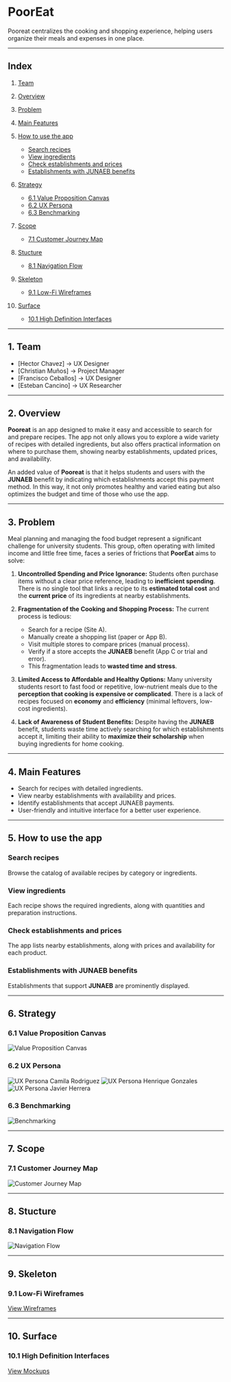 # PoorEat

Pooreat centralizes the cooking and shopping experience, helping users organize their meals and expenses in one place.

---

## Index

1. [Team](#1-team)
2. [Overview](#2-overview)
3. [Problem](#3-problem)
4. [Main Features](#4-main-features)
5. [How to use the app](#5-how-to-use-the-app)

    * [Search recipes](#search-recipes)
    * [View ingredients](#view-ingredients)
    * [Check establishments and prices](#check-establishments-and-prices)
    * [Establishments with JUNAEB benefits](#establishments-with-junaeb-benefits)
    
6. [Strategy](#6-strategy)

    * [6.1 Value Proposition Canvas](#61-value-proposition-canvas)
    * [6.2 UX Persona](#62-ux-persona)
    * [6.3 Benchmarking](#63-benchmarking)
    
7. [Scope](#7-scope)

    * [7.1 Customer Journey Map](#71-customer-journey-map)
    
8. [Stucture](#8-stucture)

    * [8.1 Navigation Flow](#81-navigation-flow)
    
9. [Skeleton](#9-skeleton)

    * [9.1 Low-Fi Wireframes](#91-low-fi-wireframes)
  
10. [Surface](#10-Surface)

    * [10.1 High Definition Interfaces](#101-High-Definition-Interfaces)

---

## 1. Team

* [Hector Chavez] -> UX Designer
* [Christian Muños] -> Project Manager
* [Francisco Ceballos] -> UX Designer
* [Esteban Cancino] -> UX Researcher

---

## 2. Overview

**Pooreat** is an app designed to make it easy and accessible to search for and prepare recipes. The app not only allows you to explore a wide variety of recipes with detailed ingredients, but also offers practical information on where to purchase them, showing nearby establishments, updated prices, and availability.

An added value of **Pooreat** is that it helps students and users with the **JUNAEB** benefit by indicating which establishments accept this payment method. In this way, it not only promotes healthy and varied eating but also optimizes the budget and time of those who use the app.

---

## 3. Problem

Meal planning and managing the food budget represent a significant challenge for university students. This group, often operating with limited income and little free time, faces a series of frictions that **PoorEat** aims to solve:

1. **Uncontrolled Spending and Price Ignorance:** Students often purchase items without a clear price reference, leading to **inefficient spending**. There is no single tool that links a recipe to its **estimated total cost** and the **current price** of its ingredients at nearby establishments.

2. **Fragmentation of the Cooking and Shopping Process:** The current process is tedious:
    * Search for a recipe (Site A).
    * Manually create a shopping list (paper or App B).
    * Visit multiple stores to compare prices (manual process).
    * Verify if a store accepts the **JUNAEB** benefit (App C or trial and error).
    * This fragmentation leads to **wasted time and stress**.

3. **Limited Access to Affordable and Healthy Options:** Many university students resort to fast food or repetitive, low-nutrient meals due to the **perception that cooking is expensive or complicated**. There is a lack of recipes focused on **economy** and **efficiency** (minimal leftovers, low-cost ingredients).

4. **Lack of Awareness of Student Benefits:** Despite having the **JUNAEB** benefit, students waste time actively searching for which establishments accept it, limiting their ability to **maximize their scholarship** when buying ingredients for home cooking.

---

## 4. Main Features

* Search for recipes with detailed ingredients.
* View nearby establishments with availability and prices.
* Identify establishments that accept JUNAEB payments.
* User-friendly and intuitive interface for a better user experience.

---

## 5. How to use the app

### Search recipes

Browse the catalog of available recipes by category or ingredients.

### View ingredients

Each recipe shows the required ingredients, along with quantities and preparation instructions.

### Check establishments and prices

The app lists nearby establishments, along with prices and availability for each product.

### Establishments with JUNAEB benefits

Establishments that support **JUNAEB** are prominently displayed.

---

## 6. Strategy

### 6.1 Value Proposition Canvas

![Value Proposition Canvas](assets/value-canvaspng.png)

### 6.2 UX Persona

![UX Persona Camila Rodriguez](assets/UX-Persona-Camila-Rodriguez.jpg)
![UX Persona Henrique Gonzales](assets/UX-Persona-Henrique-Gonzales.png)
![UX Persona Javier Herrera](assets/UX-Persona-Javier-Herrera.jpg)

### 6.3 Benchmarking

![Benchmarking](assets/PoorEatBenchmark.png)

---

## 7. Scope

### 7.1 Customer Journey Map

![Customer Journey Map](assets/Customer_Journey_Map_Whiteboard.png)

---

## 8. Stucture

### 8.1 Navigation Flow

![Navigation Flow](assets/Navigation_Flow.png)

---

## 9. Skeleton

### 9.1 Low-Fi Wireframes

[View Wireframes](docs/Wireframes-PoorEat.pdf)

---

## 10. Surface

### 10.1 High Definition Interfaces

[View Mockups](docs/Mockups.pdf)

